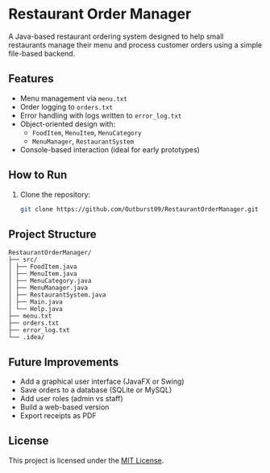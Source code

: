 # Restaurant Order Manager

A Java-based restaurant ordering system designed to help small restaurants manage their menu and process customer orders using a simple file-based backend.

##  Features

- Menu management via `menu.txt`
- Order logging to `orders.txt`
- Error handling with logs written to `error_log.txt`
- Object-oriented design with:
  - `FoodItem`, `MenuItem`, `MenuCategory`
  - `MenuManager`, `RestaurantSystem`
- Console-based interaction (ideal for early prototypes)

##  How to Run

1. Clone the repository:
   ```bash
   git clone https://github.com/Outburst09/RestaurantOrderManager.git

 ##  Project Structure
 ```
RestaurantOrderManager/
├── src/
│ ├── FoodItem.java
│ ├── MenuItem.java
│ ├── MenuCategory.java
│ ├── MenuManager.java
│ ├── RestaurantSystem.java
│ ├── Main.java
│ └── Help.java
├── menu.txt
├── orders.txt
├── error_log.txt
└── .idea/
```

##  Future Improvements

- Add a graphical user interface (JavaFX or Swing)
- Save orders to a database (SQLite or MySQL)
- Add user roles (admin vs staff)
- Build a web-based version
- Export receipts as PDF

##  License

This project is licensed under the [MIT License](LICENSE).
